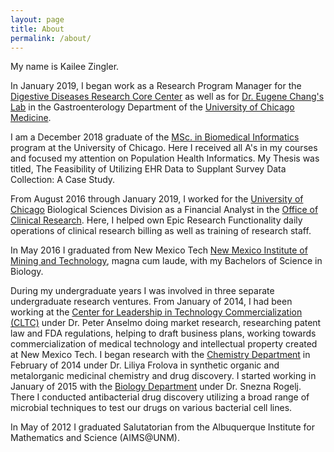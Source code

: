 ```yaml
---
layout: page
title: About
permalink: /about/
---
```

My name is Kailee Zingler.  

In January 2019, I began work as a Research Program Manager for the [Digestive Diseases Research Core Center](http://www.uchicagoddrcc.org/research-cores) as well as for [Dr. Eugene Chang's Lab](https://changlab.uchicago.edu) in the Gastroenterology Department of the [University of Chicago Medicine](https://en.wikipedia.org/wiki/University_of_Chicago_Medical_Center).

I am a December 2018 graduate of the [MSc. in Biomedical Informatics](https://grahamschool.uchicago.edu/academic-programs/masters-degrees/biomedical-informatics) program at the University of Chicago. Here I received all A's in my courses and focused my attention on Population Health Informatics. My Thesis was titled, The Feasibility of Utilizing EHR Data to Supplant Survey Data Collection: A Case Study. 

From August 2016 through January 2019, I worked for the [University of Chicago](https://en.wikipedia.org/wiki/University_of_Chicago) Biological Sciences Division as a Financial Analyst in the
[Office of Clinical Research](http://bsdocr.bsd.uchicago.edu). Here, I helped own Epic Research Functionality daily operations of clinical research billing as well as training of research staff.

In May 2016 I graduated from New Mexico Tech [New Mexico Institute of Mining and
Technology](https://en.wikipedia.org/wiki/New_Mexico_Institute_of_Mining_and_Technology), 
magna cum laude, with my Bachelors of Science
in Biology.

During my undergraduate years I was involved in three separate undergraduate research ventures.  From
January of 2014, I had been working at the [Center for Leadership in Technology
Commercialization (CLTC)](http://management.nmt.edu/cltc/) under Dr. Peter
Anselmo doing market research, researching patent law and FDA regulations, helping to draft business plans,
working towards commercialization of medical technology and intellectual property created at New Mexico Tech.
I began research with the [Chemistry
Department](http://infohost.nmt.edu/~chem/) in February of 2014 under Dr. Liliya Frolova in
synthetic organic and metalorganic medicinal chemistry and drug discovery. I started
working in January of 2015 with the [Biology
Department](http://infohost.nmt.edu/~biology/) under Dr. Snezna Rogelj. There
I conducted antibacterial drug discovery utilizing a broad range of microbial
techniques to test our drugs on various bacterial cell lines.     

In May of 2012 I graduated Salutatorian from the Albuquerque Institute for Mathematics and Science (AIMS@UNM).

